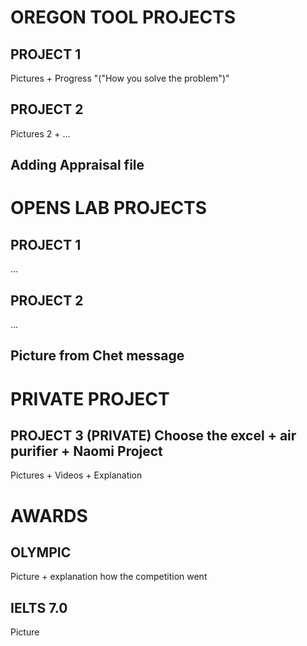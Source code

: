 <html>
      <h1>
          OREGON TOOL PROJECTS
      </h1>
      <body>
            <h2> PROJECT 1 </h2>
            <p> Pictures + Progress "("How you solve the problem")"</p>
            <h2> PROJECT 2 </h2>
            <p> Pictures 2 + ... </p>
            <h2> Adding Appraisal file </h2>
      </body>
      <h1> OPENS LAB PROJECTS </h1>
      <body>
            <h2> PROJECT 1 </h2>
            <p> ... </p>
            <h2> PROJECT 2 </h2>
            <p> ... </p>
            <h2> Picture from Chet message </h2>
      </body>
      <h1> PRIVATE PROJECT </h1>
      <body>
            <h2> PROJECT 3 (PRIVATE) Choose the excel + air purifier + Naomi Project </h2>
            <p> Pictures + Videos + Explanation </p>
      </body>
      <h1>
            AWARDS
      </h1>
      <body>
            <h2> OLYMPIC </h2>
            <p> Picture + explanation how the competition went </p>
            <h2> IELTS 7.0 </h2>
            <p> Picture </p>
      </body>
</html>

